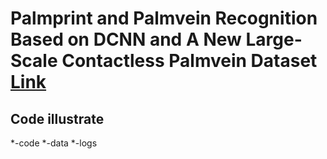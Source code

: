 # Palmprint and Palmvein Recognition Based on DCNN and A New Large-Scale Contactless Palmvein Dataset [Link](http://sse.tongji.edu.cn/linzhang/files/symmetryPalmvein.pdf)

## Code illustrate

*-code
*-data
*-logs

